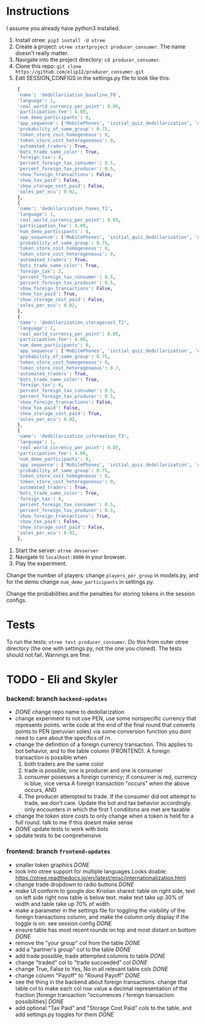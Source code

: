 # Instructions
I assume you already have python3 installed.
1. Install otree: `pip3 install -U otree`
1. Create a project: `otree startproject producer_consumer`. The name doesn't
really matter.
1. Navigate into the project directory: `cd producer_consumer`.
1. Clone this repo: `git clone https://github.com/elip12/producer_consumer.git`
1. Edit SESSION_CONFIGS in the settings.py file to look like this:
```python
    {
    'name': 'dedollarization_baseline_T0',
    'language': 1,
    'real_world_currency_per_point': 0.05,
    'participation_fee': 4.00,
    'num_demo_participants': 8,
    'app_sequence': ['MobilePhones', 'initial_quiz_dedollarization', 'dedollarization','final_quiz_dedollarization'],
    'probability_of_same_group': 0.75,
    'token_store_cost_homogeneous': 0,
    'token_store_cost_heterogeneous': 0,
    'automated_traders': True,
    'bots_trade_same_color': True,
    'foreign_tax': 0,
    'percent_foreign_tax_consumer': 0.5,
    'percent_foreign_tax_producer': 0.5,
    'show_foreign_transactions': False,
    'show_tax_paid': False,
    'show_storage_cost_paid': False,
    'soles_per_ecu': 0.02,
    },
    {
    'name': 'dedollarization_taxes_T1',
    'language': 1,
    'real_world_currency_per_point': 0.05,
    'participation_fee': 4.00,
    'num_demo_participants': 8,
    'app_sequence': ['MobilePhones', 'initial_quiz_dedollarization', 'dedollarization', 'final_quiz_dedollarization'],
    'probability_of_same_group': 0.75,
    'token_store_cost_homogeneous': 0,
    'token_store_cost_heterogeneous': 0,
    'automated_traders': True,
    'bots_trade_same_color': True,
    'foreign_tax': 2,
    'percent_foreign_tax_consumer': 0.5,
    'percent_foreign_tax_producer': 0.5,
    'show_foreign_transactions': False,
    'show_tax_paid': True,
    'show_storage_cost_paid': False,
    'soles_per_ecu': 0.02,
    },
    {
    'name': 'dedollarization_storagecost_T2',
    'language': 1,
    'real_world_currency_per_point': 0.05,
    'participation_fee': 4.00,
    'num_demo_participants': 8,
    'app_sequence': ['MobilePhones', 'initial_quiz_dedollarization', 'dedollarization', 'final_quiz_dedollarization'],
    'probability_of_same_group': 0.75,
    'token_store_cost_homogeneous': 0,
    'token_store_cost_heterogeneous': 0.7,
    'automated_traders': True,
    'bots_trade_same_color': True,
    'foreign_tax': 0,
    'percent_foreign_tax_consumer': 0.5,
    'percent_foreign_tax_producer': 0.5,
    'show_foreign_transactions': False,
    'show_tax_paid': False,
    'show_storage_cost_paid': True,
    'soles_per_ecu': 0.02,
    },
    {
    'name': 'dedollarization_information_T3',
    'language': 1,
    'real_world_currency_per_point': 0.05,
    'participation_fee': 4.00,
    'num_demo_participants': 8,
    'app_sequence': ['MobilePhones', 'initial_quiz_dedollarization', 'dedollarization', 'final_quiz_dedollarization'],
    'probability_of_same_group': 0.75,
    'token_store_cost_homogeneous': 0,
    'token_store_cost_heterogeneous': 0,
    'automated_traders': True,
    'bots_trade_same_color': True,
    'foreign_tax': 0,
    'percent_foreign_tax_consumer': 0.5,
    'percent_foreign_tax_producer': 0.5,
    'show_foreign_transactions': True,
    'show_tax_paid': False,
    'show_storage_cost_paid': False,
    'soles_per_ecu': 0.02,
    },
```
 1. Start the server: `otree devserver`
 1. Navigate to `localhost:8000` in your browser.
 1. Play the experiment.

Change the number of players: change `players_per_group` in models.py,
and for the demo change `num_demo_participants` in settings.py.

Change the probabilities and the penalties for storing tokens in the session configs.

# Tests
To run the tests: `otree test producer_consumer`. Do this from outer otree directory
(the one with settings.py, not the one you cloned).
The tests should not fail. Warnings are fine.

# TODO - Eli and Skyler

### backend: branch `backend-updates`
- *DONE* change repo name to dedollarization
- change experiment to not use PEN, use some nonspecific currency that represents
points. write code at the end of the final round that converts points to PEN (peruvian soles)
via some conversion function you dont need to care about the specifics of rn.
- change the definition of a foreign currency transaction. This applies to
bot behavior, and to the table column (FRONTEND). A foreign transaction is possible when
    1. both traders are the same color
    2. trade is possible; one is producer and one is consumer
    3. consumer posesses a foreign currency; if consumer is red, currency is blue, vice versa
A foreign transaction "occurs" when the above occurs, AND
    4. The producer attempted to trade. If the consumer did not attempt to trade, we don't care.
Update the bot and tax behavior accordingly. only encounters in which the first 1 condiitons are met are taxable
- change the token store costs to only change when a token is held for a full round. talk to me if this doesnt make sense
- *DONE* update tests to work with bots
- update tests to be comprehensive

### frontend: branch `frontend-updates`
- smaller token graphics *DONE*
- look into otree support for multiple languages 
Looks doable: https://otree.readthedocs.io/en/latest/misc/internationalization.html
- change trade dropdown to radio buttons *DONE*
- make UI conform to google doc Kristian shared: table on right side, text on left side
right now table is below text. make text take up 30% of width and table take up 70% of width
- make a parameter in the settings file for toggling the visibility of the foreign transactions
column, and make the column only display if the toggle is on. see session.config *DONE* 
- ensure table has most recent rounds on top and most distant on bottom *DONE*
- remove the "your group" col from the table *DONE*
- add a "partner's group" col to the table *DONE*
- add trade possible, trade attempted columns to table *DONE*
- change "traded" col to "trade succeeded" col *DONE*
- change True, False to Yes, No in all relevant table cols *DONE*
- change column "Payoff" to "Round Payoff" *DONE*
- see the thing in the backend about foreign transactions. 
change that table col to make each col row value a decimal representation of the fraction 
[foreign transaction "occurrences / foreign transaction possibilities] *DONE*
- add optional "Tax Paid" and "Storage Cost Paid" cols to the table, and add settings.py toggles for them *DONE*

